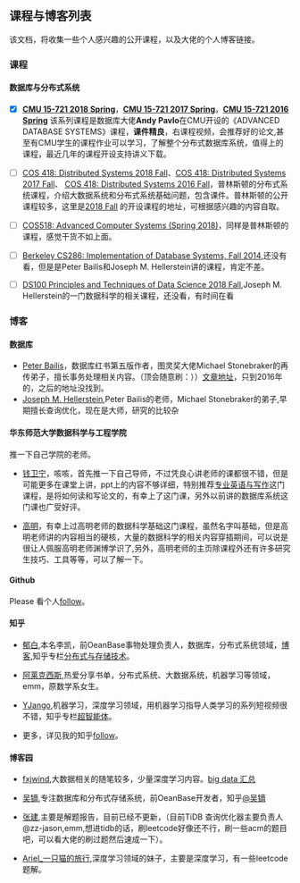 

## 课程与博客列表
该文档，将收集一些个人感兴趣的公开课程，以及大佬的个人博客链接。



### 课程

#### 数据库与分布式系统
- [x] **[CMU 15-721 2018 Spring](https://15721.courses.cs.cmu.edu/spring2018/schedule.html)**，**[CMU 15-721 2017 Spring](https://15721.courses.cs.cmu.edu/spring2017/schedule.html)**，**[CMU 15-721 2016 Spring](https://15721.courses.cs.cmu.edu/spring2016/schedule.html)** 该系列课程是数据库大佬**Andy Pavlo**在CMU开设的《ADVANCED DATABASE SYSTEMS》课程，**课件精良**，右课程视频，会推荐好的论文,甚至有CMU学生的课程作业可以学习，了解整个分布式数据库系统，值得上的课程，最近几年的课程开设支持讲义下载。 


- [ ] [COS 418: Distributed Systems 2018 Fall](https://www.cs.princeton.edu/courses/archive/fall18/cos418/schedule.html)、[COS 418: Distributed Systems 2017 Fall](https://www.cs.princeton.edu/courses/archive/fall17/cos418/syllabus.html)、 [COS 418: Distributed Systems 2016 Fall](http://www.cs.princeton.edu/courses/archive/fall16/cos418/syllabus.html)，普林斯顿的分布式系统课程，介绍大数据系统和分布式系统基础问题，包含课件。普林斯顿的公开课程较多，这里是[2018 Fall](http://www.cs.princeton.edu/courses/schedule) 的开设课程的地址，可根据感兴趣的内容自取。

- [ ] [COS518: Advanced Computer Systems (Spring 2018)]()，同样是普林斯顿的课程，感觉干货不如上面。

- [ ] [Berkeley CS286: Implementation of Database Systems, Fall 2014](https://sites.google.com/site/cs286fall2014/home/reading-list),还没有看，但是是Peter Bailis和Joseph M. Hellerstein讲的课程，肯定不差。

- [ ] [DS100 Principles and Techniques of Data Science 2018 Fall](http://www.ds100.org/fa18/syllabus#lecture-week-12),Joseph M. Hellerstein的一门数据科学的相关课程，还没看，有时间在看

### 博客

#### 数据库
- [Peter Bailis](http://www.bailis.org/)，数据库红书第五版作者，图灵奖大佬Michael Stonebraker的再传弟子，擅长事务处理相关内容。（顶会随意刷：））[文章地址](http://www.bailis.org/blog/)，只到2016年的，之后的地址没找到。
- [Joseph M. Hellerstein](http://db.cs.berkeley.edu/jmh/),Peter Bailis的老师，Michael Stonebraker的弟子,早期擅长查询优化，现在是大师，研究的比较杂


#### 华东师范大学数据科学与工程学院

推一下自己学院的老师。

- [钱卫宁](https://wnqian.wordpress.com/)，咳咳，首先推一下自己导师，不过凭良心讲老师的课都很不错，但是可能更多在课堂上讲，ppt上的内容不够详细，特别推荐[专业英语与写作](https://wnqian.wordpress.com/teaching/professional-english-writings/)这门课程，是将如何读和写论文的，有幸上了这门课，另外以前讲的数据库系统这门课也广受好评。

- [高明](http://dase.ecnu.edu.cn/mgao/)，有幸上过高明老师的数据科学基础这门课程，虽然名字叫基础，但是高明老师讲的内容相当的硬核，大量的数据科学的相关内容穿插期间，可以说是很让人佩服高明老师渊博学识了,另外，高明老师的主页除课程外还有许多研究生技巧、工具等等，可以了解一下。


#### Github

Please 看个人[follow](https://github.com/tianjiqx?tab=following)。

#### 知乎
- [郁白](https://www.zhihu.com/people/kayaklee/activities),本名李凯，前OeanBase事物处理负责人，数据库，分布式系统领域，[博客](http://oceanbase.org.cn/),知乎专栏[分布式与存储技术](https://zhuanlan.zhihu.com/likai)。
- [阿莱克西斯](https://www.zhihu.com/people/ming-zi-zong-shi-hen-nan-qi/activities),热爱分享书单，分布式系统、大数据系统，机器学习等领域，emm，原数学系女生。
- [YJango](https://www.zhihu.com/people/YJango/activities),机器学习，深度学习领域，用机器学习指导人类学习的系列短视频很不错，知乎专栏[超智能体](https://zhuanlan.zhihu.com/YJango)。

- 更多，详见我的知乎[follow](https://www.zhihu.com/people/tianjiqx/following)。

#### 博客园
- [fxjwind](https://www.cnblogs.com/fxjwind/),大数据相关的随笔较多，少量深度学习内容。[big data 汇总](https://www.cnblogs.com/fxjwind/p/3535054.html)
- [吴镝](https://home.cnblogs.com/u/foxmailed/),专注数据库和分布式存储系统，前OeanBase开发者，知乎[@吴镝](https://www.zhihu.com/people/foxmailed/activities)

- [张建](https://www.cnblogs.com/zhj5chengfeng/),主要是解题报告，目前已经不更新，（目前TiDB 查询优化器主要负责人@zz-jason,emm,想进tidb的话，刷leetcode好像还不行，刷一些acm的题目吧，可以看大佬的刷过题然后速成一下）。
- [Ariel_一只猫的旅行](https://www.cnblogs.com/ariel-dreamland/),深度学习领域的妹子，主要是深度学习，有一些leetcode题解。


